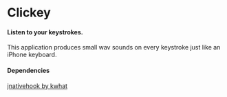# Clickey

#### Listen to your keystrokes.

This application produces small wav sounds on every keystroke just like an iPhone keyboard.

#### Dependencies

[jnativehook by kwhat](https://github.com/kwhat/jnativehook)